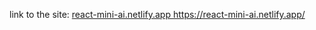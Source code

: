 link to the site: [ react-mini-ai.netlify.app
](https://react-mini-ai.netlify.app/)https://react-mini-ai.netlify.app/
